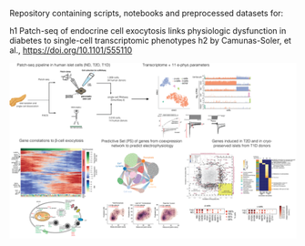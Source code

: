 Repository containing scripts, notebooks and preprocessed datasets for:

h1 Patch-seq of endocrine cell exocytosis links physiologic dysfunction in diabetes to single-cell transcriptomic phenotypes
h2 by Camunas-Soler, et al., https://doi.org/10.1101/555110


![alt text](readme/fig.png "scheme")
